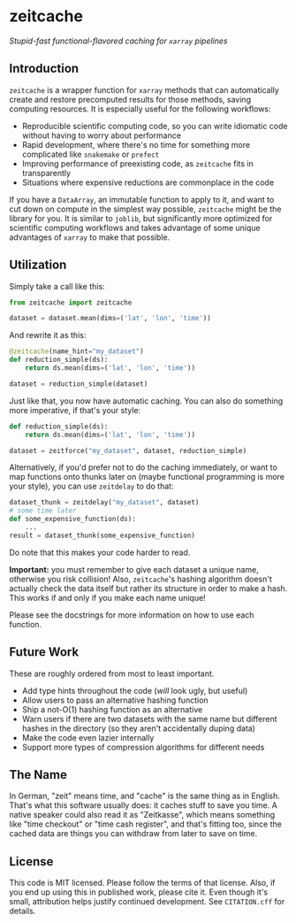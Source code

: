 # zeitcache
*Stupid-fast functional-flavored caching for `xarray` pipelines*

## Introduction
`zeitcache` is a wrapper function for `xarray` methods that can automatically create and restore precomputed results for those methods, saving computing resources. It is especially useful for the following workflows:
- Reproducible scientific computing code, so you can write idiomatic code without having to worry about performance
- Rapid development, where there's no time for something more complicated like `snakemake` or `prefect`
- Improving performance of preexisting code, as `zeitcache` fits in transparently
- Situations where expensive reductions are commonplace in the code

If you have a `DataArray`, an immutable function to apply to it, and want to cut down on compute in the simplest way possible, `zeitcache` might be the library for you. It is similar to `joblib`, but significantly more optimized for scientific computing workflows and takes advantage of some unique advantages of `xarray` to make that possible. 

## Utilization
Simply take a call like this:
```python
from zeitcache import zeitcache

dataset = dataset.mean(dims=('lat', 'lon', 'time'))
```
And rewrite it as this:
```python
@zeitcache(name_hint="my_dataset")
def reduction_simple(ds):
    return ds.mean(dims=('lat', 'lon', 'time'))

dataset = reduction_simple(dataset)
```
Just like that, you now have automatic caching. You can also do something more imperative, if that's your style:
```python
def reduction_simple(ds):
    return ds.mean(dims=('lat', 'lon', 'time'))

dataset = zeitforce("my_dataset", dataset, reduction_simple) 
```
Alternatively, if you'd prefer not to do the caching immediately, or want to map functions onto thunks later on (maybe functional programming is more your style), you can use `zeitdelay` to do that:
```python
dataset_thunk = zeitdelay("my_dataset", dataset)
# some time later
def some_expensive_function(ds):
    ...
result = dataset_thunk(some_expensive_function)
```
Do note that this makes your code harder to read.

**Important:** you must remember to give each dataset a unique name, otherwise you risk collision! Also, `zeitcache`'s hashing algorithm doesn't actually check the data itself but rather its structure in order to make a hash. This works if and only if you make each name unique!

Please see the docstrings for more information on how to use each function.

## Future Work
These are roughly ordered from most to least important. 
- Add type hints throughout the code (*will* look ugly, but useful)
- Allow users to pass an alternative hashing function
- Ship a not-O(1) hashing function as an alternative
- Warn users if there are two datasets with the same name but different hashes in the directory (so they aren't accidentally duping data) 
- Make the code even lazier internally
- Support more types of compression algorithms for different needs

## The Name
In German, "zeit" means time, and "cache" is the same thing as in English. That's what this software usually does: it caches stuff to save you time. A native speaker could also read it as "Zeitkasse", which means something like "time checkout" or "time cash register", and that's fitting too, since the cached data are things you can withdraw from later to save on time.

## License
This code is MIT licensed. Please follow the terms of that license. Also, if you end up using this in published work, please cite it. Even though it's small, attribution helps justify continued development. See `CITATION.cff` for details. 
